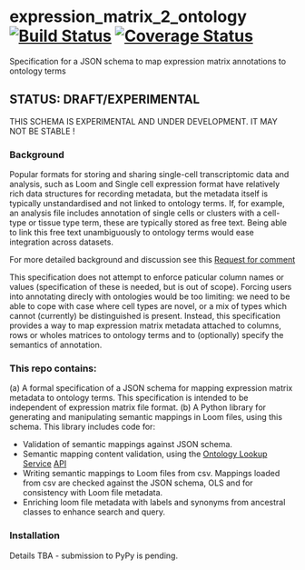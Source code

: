 # expression_matrix_2_ontology [![Build Status](https://travis-ci.org/HumanCellAtlas/expression_matrix_2_ontology.svg?branch=master)](https://travis-ci.org/HumanCellAtlas/expression_matrix_2_ontology) [![Coverage Status](https://coveralls.io/repos/github/HumanCellAtlas/expression_matrix_2_ontology/badge.svg?branch=master)](https://coveralls.io/github/HumanCellAtlas/expression_matrix_2_ontology?branch=master)

Specification for a JSON schema to map expression matrix annotations to ontology terms

## STATUS: DRAFT/EXPERIMENTAL

THIS SCHEMA IS EXPERIMENTAL AND UNDER DEVELOPMENT.  IT MAY NOT BE STABLE !

### Background

Popular formats for storing and sharing single-cell transcriptomic data and analysis, such as Loom and Single cell expression format have relatively rich data structures for recording metadata, but the metadata itself is typically unstandardised and not linked to ontology terms. If, for example, an analysis file includes annotation of single cells or clusters with a cell-type or tissue type term, these are typically stored as free text.  Being able to link this free text unambiguously to ontology terms would ease integration across datasets.

For more detailed background and discussion see this [Request for comment](https://docs.google.com/document/u/1/d/1QEWgktwY8SvPwDNZxv4tfvCeTpzF2z931WlpfzSKfhU/edit)

This specification does not attempt to enforce paticular column names or values (specification of these is needed, but is out of scope). Forcing users into annotating direcly with ontologies would be too limiting: we need to be able to cope with case where cell types are novel, or a mix of types which cannot (currently) be distinguished is present. Instead, this specification provides a way to map expression matrix metadata attached to columns, rows or wholes matrices to ontology terms and to (optionally) specify the semantics of annotation. 

### This repo contains:

(a) A formal specification of a JSON schema for mapping expression matrix metadata to ontology terms. This specification is intended to be independent of expression matrix file format.
(b) A Python library for generating and manipulating semantic mappings in Loom files, using this schema.  This library includes code for:
  * Validation of semantic mappings against JSON schema.
  * Semantic mapping content validation, using the [Ontology Lookup Service](https://www.ebi.ac.uk/ols/) [API](https://www.ebi.ac.uk/ols/api)
  * Writing semantic mappings to Loom files from csv. Mappings loaded from csv are checked against the JSON schema,  OLS and for consistency with Loom file metadata.
  * Enriching loom file metadata with labels and synonyms from ancestral classes to enhance search and query.
  
 ### Installation
 
 Details TBA - submission to PyPy is pending.









